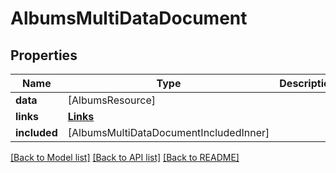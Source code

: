 # AlbumsMultiDataDocument

## Properties
Name | Type | Description | Notes
------------ | ------------- | ------------- | -------------
**data** | [AlbumsResource] |  | [optional] 
**links** | [**Links**](Links.md) |  | [optional] 
**included** | [AlbumsMultiDataDocumentIncludedInner] |  | [optional] 

[[Back to Model list]](../README.md#documentation-for-models) [[Back to API list]](../README.md#documentation-for-api-endpoints) [[Back to README]](../README.md)


